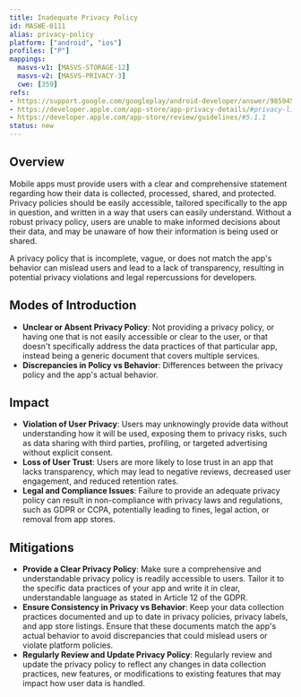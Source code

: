```yaml
---
title: Inadequate Privacy Policy
id: MASWE-0111
alias: privacy-policy
platform: ["android", "ios"]
profiles: ["P"]
mappings:
  masvs-v1: [MASVS-STORAGE-12]
  masvs-v2: [MASVS-PRIVACY-3]
  cwe: [359]
refs:
- https://support.google.com/googleplay/android-developer/answer/9859455#privacy_policy
- https://developer.apple.com/app-store/app-privacy-details/#privacy-links
- https://developer.apple.com/app-store/review/guidelines/#5.1.1
status: new
---
```


## Overview

Mobile apps must provide users with a clear and comprehensive statement regarding how their data is collected, processed, shared, and protected. Privacy policies should be easily accessible, tailored specifically to the app in question, and written in a way that users can easily understand. Without a robust privacy policy, users are unable to make informed decisions about their data, and may be unaware of how their information is being used or shared.

A privacy policy that is incomplete, vague, or does not match the app's behavior can mislead users and lead to a lack of transparency, resulting in potential privacy violations and legal repercussions for developers.

## Modes of Introduction

- **Unclear or Absent Privacy Policy**: Not providing a privacy policy, or having one that is not easily accessible or clear to the user, or that doesn't specifically address the data practices of that particular app, instead being a generic document that covers multiple services.
- **Discrepancies in Policy vs Behavior**: Differences between the privacy policy and the app's actual behavior.

## Impact

- **Violation of User Privacy**: Users may unknowingly provide data without understanding how it will be used, exposing them to privacy risks, such as data sharing with third parties, profiling, or targeted advertising without explicit consent.
- **Loss of User Trust**: Users are more likely to lose trust in an app that lacks transparency, which may lead to negative reviews, decreased user engagement, and reduced retention rates.
- **Legal and Compliance Issues**: Failure to provide an adequate privacy policy can result in non-compliance with privacy laws and regulations, such as GDPR or CCPA, potentially leading to fines, legal action, or removal from app stores.

## Mitigations

- **Provide a Clear Privacy Policy**: Make sure a comprehensive and understandable privacy policy is readily accessible to users. Tailor it to the specific data practices of your app and write it in clear, understandable language as stated in Article 12 of the GDPR.
- **Ensure Consistency in Privacy vs Behavior**: Keep your data collection practices documented and up to date in privacy policies, privacy labels, and app store listings. Ensure that these documents match the app's actual behavior to avoid discrepancies that could mislead users or violate platform policies.
- **Regularly Review and Update Privacy Policy**: Regularly review and update the privacy policy to reflect any changes in data collection practices, new features, or modifications to existing features that may impact how user data is handled.
